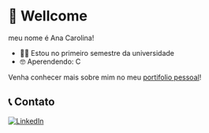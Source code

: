 # 👋 Wellcome  
 meu nome é Ana Carolina!
- 👩‍🎓 Estou no primeiro semestre da universidade
- 🤓 Aperendendo: C

Venha conhecer mais sobre mim no meu [portifolio pessoal](https://sites.google.com/view/portifolio-hub-ana-carolina/p%C3%A1gina-inicial)!

## 📞 Contato
[![LinkedIn](https://img.shields.io/badge/LinkedIn-0077B5?style=flat&logo=linkedin)](https://www.linkedin.com/in/ana-carolina-3983172462)


